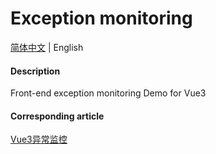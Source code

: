 # Exception monitoring

[简体中文](./README.md) | English

#### Description

Front-end exception monitoring Demo for Vue3

#### Corresponding article

[Vue3异常监控](https://juejin.cn/post/7019856167325630471)
